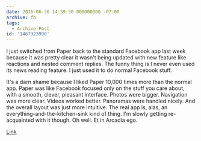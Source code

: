 ```yaml
---
date: 2016-06-30 14:59:50.000000000 -07:00
archive: fb
tags: 
  - Archive Post
id: '1467323990'
---
```


I just switched from Paper back to the standard Facebook app last week because it was pretty clear it wasn't being updated with new feature like reactions and nested comment replies. The funny thing is I never even used its news reading feature. I just used it to do normal Facebook stuff.

It's a darn shame because I liked Paper 10,000 times more than the normal app. Paper was like Facebook focused only on the stuff you care about, with a smooth, clever, pleasant interface. Photos were bigger. Navigation was more clear. Videos worked better. Panoramas were handled nicely. And the overall layout was just more intuitive. The real app is, alas, an everything-and-the-kitchen-sink kind of thing. I'm slowly getting re-acquainted with it though. Oh well. Et in Arcadia ego.

[Link](http://www.theverge.com/2016/6/30/12062124/facebook-paper-shutdown)
